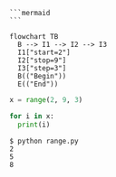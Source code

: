 <pre><code>```mermaid
```</code></pre>


```mermaid
flowchart TB
  B --> I1 --> I2 --> I3
  I1["start=2"]
  I2["stop=9"]
  I3["step=3"]
  B(("Begin"))
  E(("End"))
```








```python
x = range(2, 9, 3)

for i in x:
  print(i)

```


```shell
$ python range.py
2
5
8
```